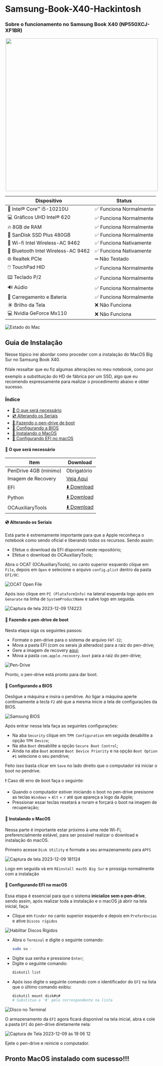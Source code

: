 # Samsung-Book-X40-Hackintosh

### Sobre o funcionamento no Samsung Book X40 (NP550XCJ-XF1BR)


<p align="center">
  <img width="500" height="500" src="https://github.com/matheusrmatias/Hackintosh-Samsung-Book-X40-NP550XCJ-XF1BR/assets/115509118/983526c0-73de-4359-9eb5-95d8be524db7">
</p>

<p align="center">

| Dispositivo                         | Status                  |
------------------------------------- | ----------------------- |
| 🤖 Intel® Core™ i5-10210U           | ✅ Funciona Normalmente |
| 💻 Gráficos UHD Intel® 620          | ✅ Funciona Normalmente |
| 🔥 8GB de RAM                       | ✅ Funciona Normalmente |
| 📁 SanDisk SSD Plus 480GB           | ✅ Funciona Normalmente |
| 🛜 Wi-fi Intel Wireless-AC 9462     | ✅ Funciona Nativamente |
| 📡 Bluetooth Intel Wireless-AC 9462 | ✅ Funciona Nativamente |
| 🌐 Realtek PCIe                      | ➖ Não Testado          |
| 🖱️ TouchPad HID                     | ✅ Funciona Normalmente |
| ⌨️ Teclado P/2                       | ✅ Funciona Normalmente |
| 🔊 Aúdio                            | ✅ Funciona Normalmente |
| 🪫 Carregamento e Bateria           | ✅ Funciona Normalmente |
| ☀️ Brilho da Tela                   | ❌ Não Funciona         |
| 💻 Nvidia GeForce Mx110             | ❌ Não Funciona         |

</p>

![Estado do Mac](https://github.com/matheusrmatias/Hackintosh-Samsung-Book-X40-NP550XCJ-XF1BR/assets/115509118/46ad75f8-2601-4de7-83a8-ef8239ab48f3)


## Guia de Instalação
Nesse tópico irei abordar como proceder com a instalação do MacOS Big Sur no Samsung Book X40.

❗Vale ressaltar que eu fiz algumas alterações no meu notebook, como por exemplo a substituição do HD de fábrica por um SSD, algo que eu recomendo expressamente para realizar o procedimento abaixo e obter sucesso.

### Índice

- [🏁 O que será necessário](#-o-que-será-necessário)
- [💿 Alterando os Seriais](#-alterando-os-seriais)
- [💾 Fazendo o pen-drive de boot](#-fazendo-o-pen-drive-de-boot)
- [🔧 Configurando a BIOS](#-configurando-a-bios)
- [🍎 Instalando o MacOS](#-instalando-o-macos)
- [💾 Configurando EFI no macOS](#-configurando-efi-no-macos)

#### 🏁 O que será necessário
Item | Download
------------- | ------------
| PenDrive 4GB (mínimo)| Obrigatório |
| Imagem de Recovery | [Veja Aqui](macrecovery) |
| EFI| [⬇️ Download](https://github.com/matheusrmatias/Hackintosh-Samsung-Book-X40-NP550XCJ-XF1BR/releases/download/v1.0/SamungBookX40-BigSur.zip) |
| Python | [⬇️ Download](https://www.python.org/downloads/) |
| OCAuxiliaryTools | [⬇️ Download](https://github.com/ic005k/OCAuxiliaryTools/releases/tag/20230022) |

#### 💿 Alterando os Seriais
Está parte é extremamente importante para que a Apple reconheça o notebook como sendo oficial e liberando todos os recursos. Sendo assim:
- Efetue o download da EFI dísponivel neste repositório;
- Efetue o download do OCAuxiliaryTools;

Abra o OCAT (OCAuxiliaryTools), no canto superior esquerdo clique em `File`, depois em `Open` e selecione o arquivo `config.plist` dentro da pasta `EFI/OC`:

![OCAT Open File](https://github.com/matheusrmatias/Hackintosh-Samsung-Book-X40-NP550XCJ-XF1BR/assets/115509118/1eff5556-e7d4-4d91-a8a4-04aabed2aa02)

Após isso clique em `PI (PlataformInfo)` na lateral esquerda logo após em `Genarate` na linha de `SystemProductName` e salve logo em seguida.

![Captura de tela 2023-12-09 174223](https://github.com/matheusrmatias/Hackintosh-Samsung-Book-X40-NP550XCJ-XF1BR/assets/115509118/d46802cc-8563-4006-8979-576270fab407)

#### 💾 Fazendo o pen-drive de boot
Nesta etapa siga os seguintes passos:
- Formate o pen-drive para o sistema de arquivo `FAT-32`;
- Mova a pasta EFI (com os serais já alterados) para a raiz do pen-drive;
- Gere a imagem de recovery [aqui](macrecovery);
- Mova a pasta `com.apple.recovery.boot` para a raiz do pen-drive;

![Pen-Drive](https://github.com/matheusrmatias/Hackintosh-Samsung-Book-X40-NP550XCJ-XF1BR/assets/115509118/97cfff5c-a0e6-437b-9bce-520d42debd38)


Pronto, o pen-drive está pronto para dar boot.

#### 🔧 Configurando a BIOS
Desligue a máquina e insira o pendrive.
Ao ligar a máquina aperte continuamente a tecla `F2` até que a mesma inicie a tela de configurações da BIOS.

![Samsung BIOS](https://github.com/matheusrmatias/Hackintosh-Samsung-Book-X40-NP550XCJ-XF1BR/assets/115509118/9e3981c2-3778-4adb-89c1-54a446d0f510)

Após entrar nessa tela faça as seguintes configurações:
- Na aba `Security` clique em `TPM Configuration` em seguida desabilite a opção `TPM Device`;
- Na aba `Boot` desabilite a opção `Secure Boot Control`;
- Ainda na aba `Boot` acesse `Boot Device Priority` e na opção `Boot Option #1` selecione o seu pendrive;

Feito isso basta clicar em `Save` no lado direito que o computador irá iniciar o boot no pendrive.

❗ Caso dê erro de boot faça o seguinte:
- Quando o computador estiver iniciando o boot no pen-drive presisone as teclas `Windows` + `Alt` + `r` até que apareça a logo da Apple;
- Pressionar essar teclas resetará a nvram e forçará o boot na imagem de recuperação;


#### 🍎 Instalando o MacOS
Nessa parte é importante estar próximo à uma rede Wi-Fi, preferencialmente estável, para ser possível realizar o download e instalação do macOS.

Primeiro acesse `Disk Utility` e formate a seu armazenamento para `APFS`

![Captura de tela 2023-12-09 181124](https://github.com/matheusrmatias/Hackintosh-Samsung-Book-X40-NP550XCJ-XF1BR/assets/115509118/5a00fd9e-9f90-4371-be1b-6aa85b9450fe)

Logo em seguida vá em `REinstall macOS Big Sur` e prossiga normalmente com a instalação

#### 💾 Configurando EFI no macOS
Essa etapa é essencial para que o sistema **inicialize sem o pen-drive**, sendo assim, após realizar toda a instalação e o macOS já abrir na tela inicial, faça:

- Clique em `Finder` no canto superior esquerdo e depois em `Preferências` e ative `Discos rígidos`

![Habilitar Discos Rígidos](https://github.com/matheusrmatias/Hackintosh-Samsung-Book-X40-NP550XCJ-XF1BR/assets/115509118/59545367-5bc9-496b-9a00-257a98a52383)

- Abra o `Terminal` e digite o seguinte comando:
  ```zsh
  sudo su -
  ```
- Digite sua senha e pressione `Enter`;
- Digite o seguinte comando:
  ```bash
  diskutil list
  ```
- Após isso digite o seguinte comando com o identificador do `EFI` na lista que o último comando exibiu:
  ```bash
  diskutil mount disk#s#
  # Substitua o '#' pelo correspondente na lista
  ```
![Disco no Terminal](https://github.com/matheusrmatias/Hackintosh-Samsung-Book-X40-NP550XCJ-XF1BR/assets/115509118/d255c297-491e-4b84-9b36-d146c1ac2f90)

O armazenamento da `EFI` agora ficará disponível na tela inicial, abra e cole a pasta `EFI` do pen-drive diretamente nela:

![Captura de Tela 2023-12-09 às 19 06 12](https://github.com/matheusrmatias/Hackintosh-Samsung-Book-X40-NP550XCJ-XF1BR/assets/115509118/001b2e55-241b-4c82-87c9-2e5e24c6103a) 

Ejete o pen-drive e reinicie o computador.

## Pronto MacOS instalado com sucesso!!!

[def]: #samsung-book-x40-hackintosh